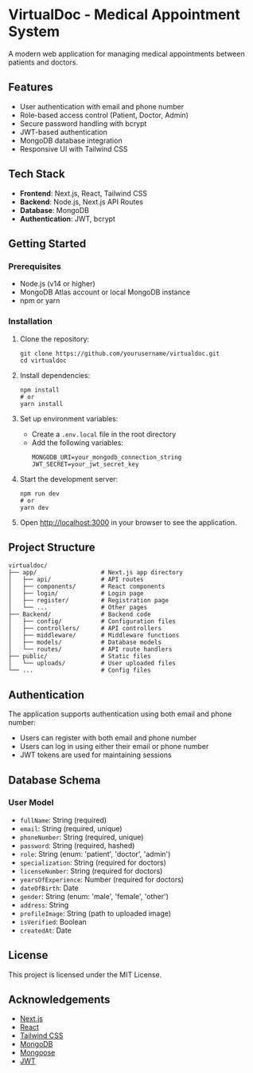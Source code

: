 # VirtualDoc - Medical Appointment System

A modern web application for managing medical appointments between patients and doctors.

## Features

- User authentication with email and phone number
- Role-based access control (Patient, Doctor, Admin)
- Secure password handling with bcrypt
- JWT-based authentication
- MongoDB database integration
- Responsive UI with Tailwind CSS

## Tech Stack

- **Frontend**: Next.js, React, Tailwind CSS
- **Backend**: Node.js, Next.js API Routes
- **Database**: MongoDB
- **Authentication**: JWT, bcrypt

## Getting Started

### Prerequisites

- Node.js (v14 or higher)
- MongoDB Atlas account or local MongoDB instance
- npm or yarn

### Installation

1. Clone the repository:
   ```
   git clone https://github.com/yourusername/virtualdoc.git
   cd virtualdoc
   ```

2. Install dependencies:
   ```
   npm install
   # or
   yarn install
   ```

3. Set up environment variables:
   - Create a `.env.local` file in the root directory
   - Add the following variables:
     ```
     MONGODB_URI=your_mongodb_connection_string
     JWT_SECRET=your_jwt_secret_key
     ```

4. Start the development server:
   ```
   npm run dev
   # or
   yarn dev
   ```

5. Open [http://localhost:3000](http://localhost:3000) in your browser to see the application.

## Project Structure

```
virtualdoc/
├── app/                  # Next.js app directory
│   ├── api/              # API routes
│   ├── components/       # React components
│   ├── login/            # Login page
│   ├── register/         # Registration page
│   └── ...               # Other pages
├── Backend/              # Backend code
│   ├── config/           # Configuration files
│   ├── controllers/      # API controllers
│   ├── middleware/       # Middleware functions
│   ├── models/           # Database models
│   └── routes/           # API route handlers
├── public/               # Static files
│   └── uploads/          # User uploaded files
└── ...                   # Config files
```

## Authentication

The application supports authentication using both email and phone number:

- Users can register with both email and phone number
- Users can log in using either their email or phone number
- JWT tokens are used for maintaining sessions

## Database Schema

### User Model

- `fullName`: String (required)
- `email`: String (required, unique)
- `phoneNumber`: String (required, unique)
- `password`: String (required, hashed)
- `role`: String (enum: 'patient', 'doctor', 'admin')
- `specialization`: String (required for doctors)
- `licenseNumber`: String (required for doctors)
- `yearsOfExperience`: Number (required for doctors)
- `dateOfBirth`: Date
- `gender`: String (enum: 'male', 'female', 'other')
- `address`: String
- `profileImage`: String (path to uploaded image)
- `isVerified`: Boolean
- `createdAt`: Date

## License

This project is licensed under the MIT License.

## Acknowledgements

- [Next.js](https://nextjs.org/)
- [React](https://reactjs.org/)
- [Tailwind CSS](https://tailwindcss.com/)
- [MongoDB](https://www.mongodb.com/)
- [Mongoose](https://mongoosejs.com/)
- [JWT](https://jwt.io/)
